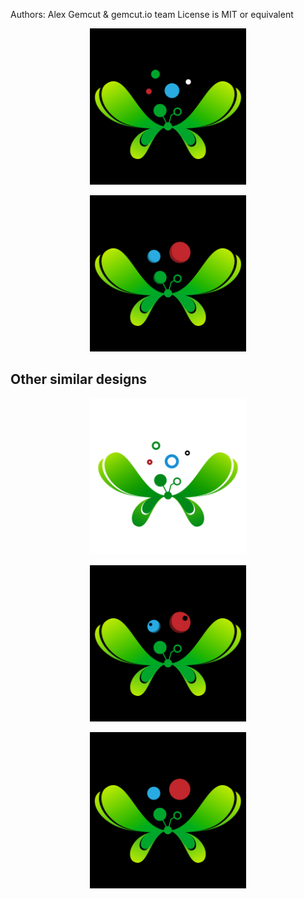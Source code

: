 Authors: Alex Gemcut & gemcut.io team
License is MIT or equivalent


<p align="center">
    <img
      src="/assets/images/logo/Gemcut-butterfly/butterfly-05-final.png"
      width="250px;">
</p>

<p align="center">
    <img
      src="/assets/images/logo/Gemcut-butterfly/butterfly-07.png"
      width="250px;">
</p>

## Other similar designs

<p align="center">
    <img
      src="/assets/images/logo/Gemcut-butterfly/butterfly-04.png"
      width="250px;">
</p>

<p align="center">
    <img
      src="/assets/images/logo/Gemcut-butterfly/butterfly-06.png"
      width="250px;">
</p>

<p align="center">
    <img
      src="/assets/images/logo/Gemcut-butterfly/butterfly-08.png"
      width="250px;">
</p>

